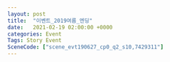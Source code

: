 ```yaml
---
layout: post
title:  "이벤트_2019여름_엔딩"
date:   2021-02-19 02:00:00 +0000
categories: Event
Tags: Story Event
SceneCode: ["scene_evt190627_cp0_q2_s10,7429311"]
---
```

